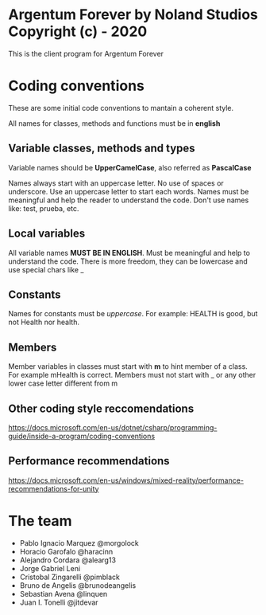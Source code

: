 # Argentum Forever by Noland Studios Copyright (c) - 2020

This is the client program for Argentum Forever


# Coding conventions
These are some initial code conventions to mantain a coherent style.

All names for classes, methods and functions must be in **english**

## Variable classes, methods and types
Variable names should be **UpperCamelCase**, also referred as **PascalCase**

Names always start with an uppercase letter. No use of spaces or underscore. Use an uppercase letter to start each words. Names must be meaningful and help the reader to understand the code. Don't use names like: test, prueba, etc.

## Local variables
All variable names **MUST BE IN ENGLISH**. Must be meaningful and help to understand the code.
There is more freedom, they can be lowercase and use special chars like _

## Constants

Names for constants must be *uppercase*. For example: HEALTH is good, but not Health nor health.

## Members
Member variables in classes must start with **m** to hint member of a class. For example mHealth is correct. Members must not start with _ or any other lower case letter different from m

## Other coding style reccomendations
https://docs.microsoft.com/en-us/dotnet/csharp/programming-guide/inside-a-program/coding-conventions

## Performance recommendations
https://docs.microsoft.com/en-us/windows/mixed-reality/performance-recommendations-for-unity


# The team
- Pablo Ignacio Marquez @morgolock
- Horacio Garofalo @haracinn
- Alejandro Cordara @alearg13
- Jorge Gabriel Leni
- Cristobal Zingarelli @pimblack
- Bruno de Angelis @brunodeangelis
- Sebastian Avena @linquen
- Juan I. Tonelli @jitdevar





